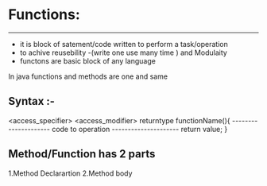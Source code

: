 # Functions:
----------
- it is block of satement/code written to perform a task/operation
 - to achive reusebility -(write one use many time ) and Modulaity
 - functons are basic block of any language

 In java functions and methods are one and same 


 ## Syntax :-
 <access_specifier> <access_modifier> returntype functionName(<parameter list>){
    ---------------------
    code to operation
    ---------------------
    return value;
 }

## Method/Function has 2 parts
1.Method Declarartion
2.Method body